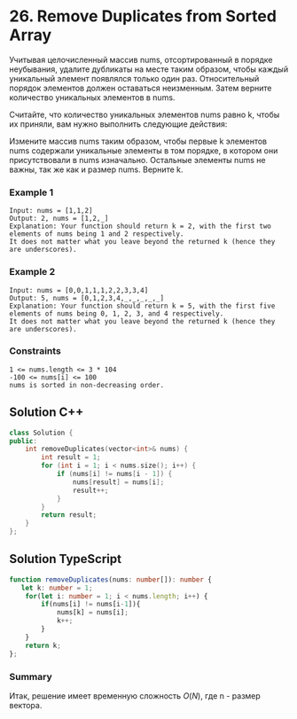 # 26. Remove Duplicates from Sorted Array

Учитывая целочисленный массив nums, отсортированный в порядке неубывания, удалите дубликаты на месте таким образом, чтобы каждый уникальный элемент появлялся только один раз. Относительный порядок элементов должен оставаться неизменным. Затем верните количество уникальных элементов в nums.

Считайте, что количество уникальных элементов nums равно k, чтобы их приняли, вам нужно выполнить следующие действия:

Измените массив nums таким образом, чтобы первые k элементов nums содержали уникальные элементы в том порядке, в котором они присутствовали в nums изначально. Остальные элементы nums не важны, так же как и размер nums.
Верните k.
### Example 1
```
Input: nums = [1,1,2]
Output: 2, nums = [1,2,_]
Explanation: Your function should return k = 2, with the first two elements of nums being 1 and 2 respectively.
It does not matter what you leave beyond the returned k (hence they are underscores).
```
### Example 2
```
Input: nums = [0,0,1,1,1,2,2,3,3,4]
Output: 5, nums = [0,1,2,3,4,_,_,_,_,_]
Explanation: Your function should return k = 5, with the first five elements of nums being 0, 1, 2, 3, and 4 respectively.
It does not matter what you leave beyond the returned k (hence they are underscores).
```
### Constraints
```
1 <= nums.length <= 3 * 104
-100 <= nums[i] <= 100
nums is sorted in non-decreasing order.
```
## Solution C++
```cpp
class Solution {
public:
    int removeDuplicates(vector<int>& nums) {
        int result = 1;
        for (int i = 1; i < nums.size(); i++) {
            if (nums[i] != nums[i - 1]) {
                nums[result] = nums[i];
                result++;
            }
        }
        return result;
    }
};
```

## Solution TypeScript
```typescript
function removeDuplicates(nums: number[]): number {
   let k: number = 1;
    for(let i: number = 1; i < nums.length; i++) {
        if(nums[i] != nums[i-1]){
            nums[k] = nums[i];
            k++;
        }
    }
    return k;
};
```

### Summary
Итак, решение имеет временную сложность $`O(N)`$, где n - размер вектора.
